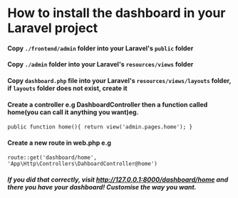 # How to install the dashboard in your Laravel project

#### Copy `./frontend/admin` folder into your Laravel's `public` folder

#### Copy `./admin` folder into your Laravel's `resources/views` folder

#### Copy `dashboard.php` file into your Laravel's `resources/views/layouts` folder, if `layouts` folder does not exist, create it

#### Create a controller e.g DashboardController then a function called home(you can call it anything you want)eg.

`public function home(){ return view('admin.pages.home'); }`

#### Create a new route in web.php e.g

`route::get('dashboard/home', 'App\Http\Controllers\DahboardController@home')`

##### If you did that correctly, visit http://127.0.0.1:8000/dashboard/home and there you have your dashboard! Customise the way you want.
